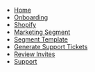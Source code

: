 <!-- docs/_sidebar.md -->

* [Home](/)
* [Onboarding](/onboarding/)
* [Shopify](/shopify/)
* [Marketing Segment](/marketing_segment/)
* [Segment Template](/segment_template/)
* [Generate Support Tickets](/support_tickets/)
* [Review Invites](/setup_review_invitation/)
* [Support](/Support/)
<!-- * [Onboarding](onboarding "How to use segmantion") -->
